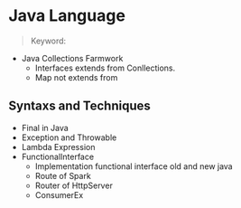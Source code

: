 # Java Language
> Keyword: 
- Java Collections Farmwork
    - Interfaces extends from Conllections.
    - Map not extends from

## Syntaxs and Techniques
- Final in Java
- Exception and Throwable
- Lambda Expression
- FunctionalInterface
    - Implementation functional interface old and new java
    - Route of Spark
    - Router of HttpServer
    - ConsumerEx<T>
